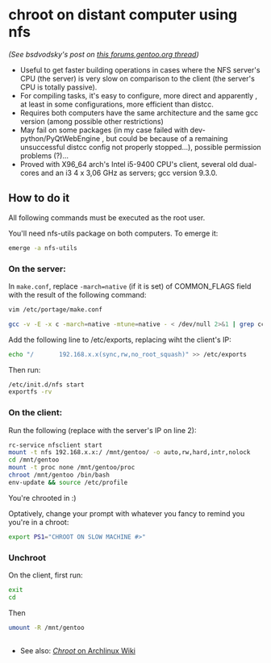 # chroot on distant computer using nfs
*(See bsdvodsky's post on [this forums.gentoo.org thread](https://forums.gentoo.org/viewtopic-p-2408037.html))*

* Useful to get faster building operations in cases where the NFS server's CPU (the server) is very slow on comparison to the client (the server's CPU is totally passive).
* For compiling tasks, it's easy to configure, more direct and apparently , at least in some configurations, more efficient than distcc.
* Requires both computers have the same architecture and the same gcc version (among possible other restrictions)
* May fail on some packages (in my case failed with dev-python/PyQtWebEngine , but could be because of a remaining unsuccessful  distcc config not properly stopped...), possible permission problems (?)...
* Proved with X96_64 arch's Intel i5-9400 CPU's client, several old dual-cores and an i3 4 x 3,06 GHz as servers; gcc version 9.3.0.

## How to do it

All following commands must be executed as the root user.

You'll need nfs-utils package on both computers. To emerge it:

```sh
emerge -a nfs-utils
```

### On the server:

In ```make.conf```, replace ```-march=native``` (if it is set) of COMMON_FLAGS field with the result of the following command:

```sh
vim /etc/portage/make.conf

gcc -v -E -x c -march=native -mtune=native - < /dev/null 2>&1 | grep cc1 | perl -pe 's/ -mno-\S+//g; s/^.* - //g;'
```

Add the following line to /etc/exports, replacing wiht the client's IP:


```sh
echo "/       192.168.x.x(sync,rw,no_root_squash)" >> /etc/exports
```

Then run:

```sh
/etc/init.d/nfs start
exportfs -rv
```

### On the client:

Run the following (replace with the server's IP on line 2):


```sh
rc-service nfsclient start
mount -t nfs 192.168.x.x:/ /mnt/gentoo/ -o auto,rw,hard,intr,nolock
cd /mnt/gentoo
mount -t proc none /mnt/gentoo/proc
chroot /mnt/gentoo /bin/bash
env-update && source /etc/profile
```

You're chrooted in :)

Optatively, change your prompt with whatever you fancy to remind you you're in a chroot:

```sh
export PS1="CHROOT ON SLOW MACHINE #>"
```

### Unchroot

On the client, first run:


```sh
exit
cd
```

Then


```sh
umount -R /mnt/gentoo
```

##
* See also: [*Chroot* on Archlinux Wiki](https://wiki.archlinux.org/index.php/Chroot)
